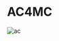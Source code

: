 # AC4MC

![ac](https://user-images.githubusercontent.com/100005334/236262794-88cff5fc-927f-462f-82bd-977abc5a1e3b.PNG)
